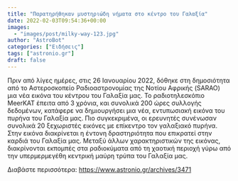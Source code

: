 ```yaml
---
title: "Παρατηρήθηκαν μυστηριώδη νήματα στο κέντρο του Γαλαξία"
date: 2022-02-03T09:54:36+00:00
images:
  - "images/post/milky-way-123.jpg"
author: "AstroBot"
categories: ["Ειδήσεις"]
tags: ["astronio.gr"]
draft: false
---
```


Πριν από λίγες ημέρες, στις 26 Ιανουαρίου 2022, δόθηκε στη δημοσιότητα από το Αστεροσκοπείο Ραδιοαστρονομίας της Νοτίου Αφρικής (SARAO) μια νέα εικόνα του κέντρου του Γαλαξία μας. Το ραδιοτηλεσκόπιο MeerKAT έπειτα από 3 χρόνια, και συνολικά 200 ώρες συλλογής δεδομένων, κατάφερε να δημιουργήσει μια νέα, εντυπωσιακή εικόνα του πυρήνα του Γαλαξία μας. Πιο συγκεκριμένα, οι ερευνητές συνένωσαν συνολικά 20 ξεχωριστές εικόνες με επίκεντρο τον γαλαξιακό πυρήνα. Στην εικόνα διακρίνεται η έντονη δραστηριότητα που επικρατεί στην καρδιά του Γαλαξία μας. Μεταξύ άλλων χαρακτηριστικών της εικόνας, διακρίνονται εκπομπές στα ραδιοκύματα από τη χαοτική περιοχή γύρω από την υπερμερμεγέθη κεντρική μαύρη τρύπα του Γαλαξία μας.

Διαβάστε περισσότερα: https://www.astronio.gr/archives/3471
